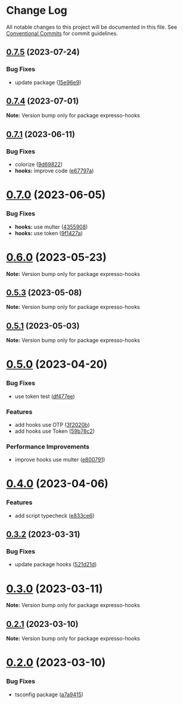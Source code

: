 # Change Log

All notable changes to this project will be documented in this file.
See [Conventional Commits](https://conventionalcommits.org) for commit guidelines.

## [0.7.5](https://github.com/masb0ymas/expresso/compare/v0.7.4...v0.7.5) (2023-07-24)

### Bug Fixes

- update package ([15e96e9](https://github.com/masb0ymas/expresso/commit/15e96e9970059ee074475877b179b32d989fa833))

## [0.7.4](https://github.com/masb0ymas/expresso/compare/v0.7.3...v0.7.4) (2023-07-01)

**Note:** Version bump only for package expresso-hooks

## [0.7.1](https://github.com/masb0ymas/expresso/compare/v0.7.0...v0.7.1) (2023-06-11)

### Bug Fixes

- colorize ([9d69822](https://github.com/masb0ymas/expresso/commit/9d6982265dae97515244a3cfe1313590fd55d5fa))
- **hooks:** improve code ([e67797a](https://github.com/masb0ymas/expresso/commit/e67797afdcfbda7852cd8f7d2465baa2ea007c9d))

# [0.7.0](https://github.com/masb0ymas/expresso/compare/v0.6.0...v0.7.0) (2023-06-05)

### Bug Fixes

- **hooks:** use multer ([4355908](https://github.com/masb0ymas/expresso/commit/43559081f1ebf374f33a64b2a3eefc72c8946f93))
- **hooks:** use token ([9f1427a](https://github.com/masb0ymas/expresso/commit/9f1427a8c6fb517a7c7fb4afe3cdbfe8ed2b241d))

# [0.6.0](https://github.com/masb0ymas/expresso/compare/v0.5.4...v0.6.0) (2023-05-23)

**Note:** Version bump only for package expresso-hooks

## [0.5.3](https://github.com/masb0ymas/expresso/compare/v0.5.2...v0.5.3) (2023-05-08)

**Note:** Version bump only for package expresso-hooks

## [0.5.1](https://github.com/masb0ymas/expresso/compare/v0.5.0...v0.5.1) (2023-05-03)

**Note:** Version bump only for package expresso-hooks

# [0.5.0](https://github.com/masb0ymas/expresso/compare/v0.4.3...v0.5.0) (2023-04-20)

### Bug Fixes

- use token test ([df477ee](https://github.com/masb0ymas/expresso/commit/df477eeb86bfadfa5b3964d578e158b10a3c90e1))

### Features

- add hooks use OTP ([3f2020b](https://github.com/masb0ymas/expresso/commit/3f2020b764b41e210bfc32e15eef5717022cf44f))
- add hooks use Token ([59b78c2](https://github.com/masb0ymas/expresso/commit/59b78c25c557e534e44b374180449ba3e6b48781))

### Performance Improvements

- improve hooks use multer ([e800791](https://github.com/masb0ymas/expresso/commit/e800791af7f4bd66a2aa236437322a5cb6da6dec))

# [0.4.0](https://github.com/masb0ymas/expresso/compare/v0.3.2...v0.4.0) (2023-04-06)

### Features

- add script typecheck ([e833ce6](https://github.com/masb0ymas/expresso/commit/e833ce65a12016ae1d1e05ca8b6a0d26ac1e061f))

## [0.3.2](https://github.com/masb0ymas/expresso/compare/v0.3.1...v0.3.2) (2023-03-31)

### Bug Fixes

- update package hooks ([521d21d](https://github.com/masb0ymas/expresso/commit/521d21d32f17d23286b1dffca6a255898d777971))

# [0.3.0](https://github.com/masb0ymas/expresso/compare/v0.2.1...v0.3.0) (2023-03-11)

**Note:** Version bump only for package expresso-hooks

## [0.2.1](https://github.com/masb0ymas/expresso/compare/v0.2.0...v0.2.1) (2023-03-10)

**Note:** Version bump only for package expresso-hooks

# [0.2.0](https://github.com/masb0ymas/expresso/compare/v0.1.0...v0.2.0) (2023-03-10)

### Bug Fixes

- tsconfig package ([a7a9415](https://github.com/masb0ymas/expresso/commit/a7a9415ba0f0cbce5aa189f91a531628246bae5e))
